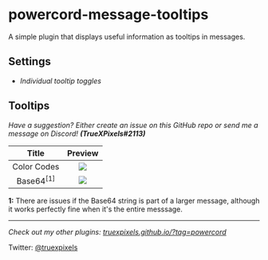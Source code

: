 # powercord-message-tooltips

A simple plugin that displays useful information as tooltips in messages.

## Settings

-   _Individual tooltip toggles_

## Tooltips

_Have a suggestion? Either create an issue on this GitHub repo or send me a message on Discord!_ **_(TrueXPixels#2113)_**

|        Title         |                 Preview                 |
| :------------------: | :-------------------------------------: |
|     Color Codes      | ![](https://i.plexidev.org/1Gdzuok.gif) |
| Base64<sup>[1]</sup> | ![](https://i.plexidev.org/A8xHamk.gif) |

**1:** There are issues if the Base64 string is part of a larger message, although it works perfectly fine when it's the entire messsage.

<!-- Note to self, gifs use 1000x850 from bottom left of window -->

---

_Check out my other plugins: [truexpixels.github.io/?tag=powercord](https://truexpixels.github.io/?tag=powercord)_

Twitter: [@truexpixels](https://twitter.com/truexpixels)

